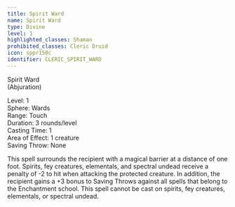 ```yaml
---
title: Spirit Ward
name: Spirit Ward
type: Divine
level: 1
highlighted_classes: Shaman
prohibited_classes: Cleric Druid
icon: sppr150c
identifier: CLERIC_SPIRIT_WARD
---
```

Spirit Ward  
(Abjuration)  
  
Level: 1  
Sphere: Wards  
Range: Touch  
Duration: 3 rounds/level  
Casting Time: 1  
Area of Effect: 1 creature  
Saving Throw: None  
  
This spell surrounds the recipient with a magical barrier at a distance of one foot. Spirits, fey creatures, elementals, and spectral undead receive a penalty of -2 to hit when attacking the protected creature. In addition, the recipient gains a +3 bonus to Saving Throws against all spells that belong to the Enchantment school. This spell cannot be cast on spirits, fey creatures, elementals, or spectral undead.  

